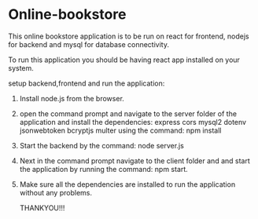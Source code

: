 # Online-bookstore
This online bookstore application is to be run on react for frontend, nodejs for backend and mysql for database connectivity.

To run this application you should be having react app installed on your system.

setup backend,frontend and run the application:
1. Install node.js from the browser.
2. open the command prompt and navigate to the server folder of the application and install the dependencies:
   express
   cors
   mysql2
   dotenv
   jsonwebtoken
   bcryptjs
   multer
   using the command: npm install
3. Start the backend by the command: node server.js
4. Next in the command prompt navigate to the client folder and and start the application by running the command: npm start.
5. Make sure all the dependencies are installed to run the application without any problems.

   THANKYOU!!!
